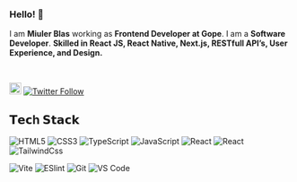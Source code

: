 ### Hello! 👋

I am **Miuler Blas** working as **Frontend Developer at Gope**. I am a **Software Developer**. **Skilled in React JS, React Native, Next.js, RESTfull API’s, User Experience, and Design.**


<br />

<a href="https://www.youtube.com/channel/UCILovaLl2fUPAww1bGJ4sJQ?sub_confirmation=1"><img alt="Youtube" style="height: 21px" title="Youtube"  src="https://img.shields.io/badge/-Subscribe-red?style=for-the-badge&logo=youtube&logoColor=white"/></a>
<a href="https://twitter.com/codewithnomi_">
![Twitter Follow](https://img.shields.io/twitter/follow/codewithnomi_?style=social)
</a>

## 𝗧𝗲𝗰h 𝗦𝘁𝗮𝗰𝗸

![HTML5](https://img.shields.io/badge/-HTML5-%23E44D27?style=flat-square&logo=html5&logoColor=ffffff)
![CSS3](https://img.shields.io/badge/-CSS3-%231572B6?style=flat-square&logo=css3)
![TypeScript](https://shields.io/badge/TypeScript-3178C6?logo=TypeScript&logoColor=FFF&style=flat-square)
![JavaScript](https://img.shields.io/badge/-JavaScript-%23F7DF1C?style=flat-square&logo=javascript&logoColor=000000&labelColor=%23F7DF1C&color=%23FFCE5A)
![React](https://img.shields.io/badge/-React-%23282C34?style=flat-square&logo=react)
![React](https://img.shields.io/badge/-ReactNative-%23282C34?style=flat-square&logo=react)
![TailwindCss](https://img.shields.io/badge/-TailwindCss-%231a202c?style=flat-square&logo=tailwind-css)

![Vite](https://img.shields.io/badge/-Vite-%23646CFF?style=flat-square&logo=vite&logoColor=ffffff)
![ESlint](https://img.shields.io/badge/-ESLint-%234B32C3?style=flat-square&logo=eslint)
![Git](https://img.shields.io/badge/-Git-%23F05032?style=flat-square&logo=git&logoColor=%23ffffff)
![VS Code](https://img.shields.io/badge/-VSCode-%23007ACC?style=flat-square&logo=visual-studio-code)



<!--
**miulerbm/miulerbm** is a ✨ _special_ ✨ repository because its `README.md` (this file) appears on your GitHub profile.

Here are some ideas to get you started:

- 🔭 I’m currently working on ...
- 🌱 I’m currently learning ...
- 👯 I’m looking to collaborate on ...
- 🤔 I’m looking for help with ...
- 💬 Ask me about ...
- 📫 How to reach me: ...
- 😄 Pronouns: ...
- ⚡ Fun fact: ...
-->
